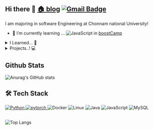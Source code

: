 ## Hi there 👋 [🏠 blog](https://blog.naver.com/ycp998/)   [![Gmail Badge](https://img.shields.io/badge/Gmail-d14836?style=flat-square&logo=Gmail&logoColor=white&link=mailto:ycp998@gmail.com)](mailto:ycp998@gmail.com)

I am majoring in software Engineering at Chonnam national University! 

- 🌱 I’m currently learning ...  <img alt="JavaScript" src ="https://img.shields.io/badge/Javascript-F7DF1E.svg?&style=flat&logo=Javascript&logoColor=white"/> in [boostCamp](https://boostcamp.connect.or.kr/)
<details>	
	<summary>I Learned... 🚀</summary>
	<ul>  
			<li> (2016. 06 ~ 2016. 12) California state university International Programs <br></li>
			<li> (2019. 03) 복학! 💪 <br></li>
			<li> (2019. 12 ~ 2020. 03) Coursera Machine Learning<a href="https://blog.naver.com/ycp998/222180149174"> [Link]  <br></a> </li>
			<li> (2020. 07 ~ 2021. 06) 시각지능미디어연구실 컴퓨터 비전 학부연구생 <a href="https://sites.google.com/site/seokbongyoo/"> [Link]   <br></a></li>
			<li> (2021. 01 ~ 2021. 02) 코멘토 데이터베이스 직무 캠프 <br></li>
	</ul>
</details>
	
<details>	
	<summary>Projects..! 💻</summary>
	<ul>  
			<li> (2020. 06 ~ 2020. 9) 인문융합창업 인튜비 - 안드로이드 개발 <a href="https://github.com/lodado/intubee"> [github] </a><a href="https://blog.naver.com/ycp998/222150953891"> [PPT] </a><br></li>
			<li> (2021. 03 ~ 2021. 6) 기업연계 캡스톤 프로젝트 - 크롤링 및 인공지능 <a href="https://github.com/kimtaejun97/CapstoneDesign"> [github] </a><a href="https://www.youtube.com/watch?v=Z-rEd8UgH2U"> [발표 링크]</a></li>
		 	<li> (2021. 04 ~ 2021. 11) 한이음 공모전 - 비콘을 이용한 스마트 매너모드 & 출결관리 모바일 어플리케이션 <br></li>
	</ul>
</details>


## Github Stats 

![Anurag's GitHub stats](https://github-readme-stats.vercel.app/api?username=lodado)

## 🛠 Tech Stack
<div>
 <a href="https://www.python.org/">
  <img alt="Python" src ="https://img.shields.io/badge/Python-3776AB.svg?&style=flat&logo=python&logoColor=white" />
 </a>
 <a href="https://pytorch.org/">
  <img alt="pytorch" src ="https://img.shields.io/badge/pytorch-EE4C2C.svg?&style=flat&logo=pytorch&logoColor=orange"/>
 </a>
 <img alt="Docker" src ="https://img.shields.io/badge/Docker-2496ED.svg?&style=flat&logo=Docker&logoColor=white"/>
 <img alt="Linux" src ="https://img.shields.io/badge/Linux-FCC624.svg?&style=flat&logo=Linux&logoColor=black"/>
 <img alt="Java" src ="https://img.shields.io/badge/Java-007396.svg?&style=flat&logo=Java&logoColor=white"/>
 <img alt="JavaScript" src ="https://img.shields.io/badge/Javascript-F7DF1E.svg?&style=flat&logo=Javascript&logoColor=important"/>
 <img alt="MySQL" src ="https://img.shields.io/badge/MySQL-4479A1.svg?&style=flat&logo=MySQL&logoColor=white"/>
</div>
<br>

![Top Langs](https://github-readme-stats.vercel.app/api/top-langs/?username=lodado&layout=compact&hide=MATLAB)



<!--
**lodado/lodado** is a ✨ _special_ ✨ repository because its `README.md` (this file) appears on your GitHub profile.

Here are some ideas to get you started:

- 🔭 I’m currently working on ...

- 👯 I’m looking to collaborate on ...
- 🤔 I’m looking for help with ...
- 💬 Ask me about ...

- 😄 Pronouns: ...
- ⚡ Fun fact: ...
-->
